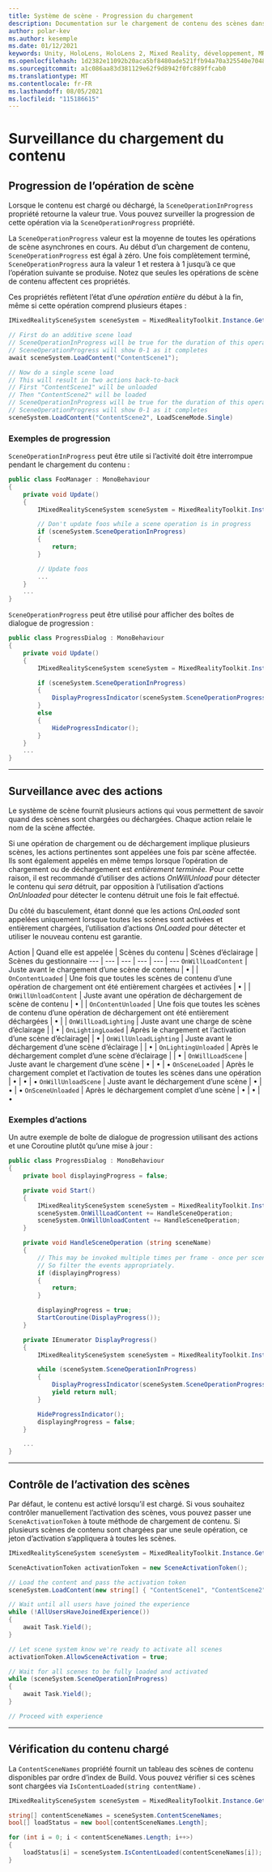```yaml
---
title: Système de scène - Progression du chargement
description: Documentation sur le chargement de contenu des scènes dans MRTK
author: polar-kev
ms.author: kesemple
ms.date: 01/12/2021
keywords: Unity, HoloLens, HoloLens 2, Mixed Reality, développement, MRTK
ms.openlocfilehash: 1d2382e11092b20aca5bf8480ade521ffb94a70a325540e70487d7f581e8cf15
ms.sourcegitcommit: a1c086aa83d381129e62f9d8942f0fc889ffcab0
ms.translationtype: MT
ms.contentlocale: fr-FR
ms.lasthandoff: 08/05/2021
ms.locfileid: "115186615"
---
```

# <a name="monitoring-content-loading"></a>Surveillance du chargement du contenu

## <a name="scene-operation-progress"></a>Progression de l’opération de scène

Lorsque le contenu est chargé ou déchargé, la `SceneOperationInProgress` propriété retourne la valeur true. Vous pouvez surveiller la progression de cette opération via la `SceneOperationProgress` propriété.

La `SceneOperationProgress` valeur est la moyenne de toutes les opérations de scène asynchrones en cours. Au début d’un chargement de contenu, `SceneOperationProgress` est égal à zéro. Une fois complètement terminé, `SceneOperationProgress` aura la valeur 1 et restera à 1 jusqu’à ce que l’opération suivante se produise. Notez que seules les opérations de scène de contenu affectent ces propriétés.

Ces propriétés reflètent l’état d’une *opération entière* du début à la fin, même si cette opération comprend plusieurs étapes :

```c#
IMixedRealitySceneSystem sceneSystem = MixedRealityToolkit.Instance.GetService<IMixedRealitySceneSystem>();

// First do an additive scene load
// SceneOperationInProgress will be true for the duration of this operation
// SceneOperationProgress will show 0-1 as it completes
await sceneSystem.LoadContent("ContentScene1");

// Now do a single scene load
// This will result in two actions back-to-back
// First "ContentScene1" will be unloaded
// Then "ContentScene2" will be loaded
// SceneOperationInProgress will be true for the duration of this operation
// SceneOperationProgress will show 0-1 as it completes
sceneSystem.LoadContent("ContentScene2", LoadSceneMode.Single)
```

### <a name="progress-examples"></a>Exemples de progression

`SceneOperationInProgress` peut être utile si l’activité doit être interrompue pendant le chargement du contenu :

```c#
public class FooManager : MonoBehaviour
{
    private void Update()
    {
        IMixedRealitySceneSystem sceneSystem = MixedRealityToolkit.Instance.GetService<IMixedRealitySceneSystem>();

        // Don't update foos while a scene operation is in progress
        if (sceneSystem.SceneOperationInProgress)
        {
            return;
        }

        // Update foos
        ...
    }
    ...
}
```

`SceneOperationProgress` peut être utilisé pour afficher des boîtes de dialogue de progression :

```c#
public class ProgressDialog : MonoBehaviour
{
    private void Update()
    {
        IMixedRealitySceneSystem sceneSystem = MixedRealityToolkit.Instance.GetService<IMixedRealitySceneSystem>();

        if (sceneSystem.SceneOperationInProgress)
        {
            DisplayProgressIndicator(sceneSystem.SceneOperationProgress);
        }
        else
        {
            HideProgressIndicator();
        }
    }
    ...
}
```

---

## <a name="monitoring-with-actions"></a>Surveillance avec des actions

Le système de scène fournit plusieurs actions qui vous permettent de savoir quand des scènes sont chargées ou déchargées. Chaque action relaie le nom de la scène affectée.

Si une opération de chargement ou de déchargement implique plusieurs scènes, les actions pertinentes sont appelées une fois par scène affectée. Ils sont également appelés en même temps lorsque l’opération de chargement ou de déchargement est *entièrement terminée.* Pour cette raison, il est recommandé d’utiliser des actions *OnWillUnload* pour détecter le contenu qui *sera* détruit, par opposition à l’utilisation d’actions *OnUnloaded* pour détecter le contenu détruit une fois le fait effectué.

Du côté du basculement, étant donné que les actions *OnLoaded* sont appelées uniquement lorsque toutes les scènes sont activées et entièrement chargées, l’utilisation d’actions *OnLoaded* pour détecter et utiliser le nouveau contenu est garantie.

Action | Quand elle est appelée | Scènes du contenu | Scènes d’éclairage | Scènes du gestionnaire
--- | --- | --- | --- | --- | ---
`OnWillLoadContent` | Juste avant le chargement d’une scène de contenu | • | |  
`OnContentLoaded` | Une fois que toutes les scènes de contenu d’une opération de chargement ont été entièrement chargées et activées | • | |
`OnWillUnloadContent` | Juste avant une opération de déchargement de scène de contenu | • | |
`OnContentUnloaded` | Une fois que toutes les scènes de contenu d’une opération de déchargement ont été entièrement déchargées | • | |
`OnWillLoadLighting` | Juste avant une charge de scène d’éclairage | | • |
`OnLightingLoaded` | Après le chargement et l’activation d’une scène d’éclairage| | • |
`OnWillUnloadLighting` | Juste avant le déchargement d’une scène d’éclairage | | • |
`OnLightingUnloaded` | Après le déchargement complet d’une scène d’éclairage | | • |
`OnWillLoadScene` | Juste avant le chargement d’une scène | • | • | •
`OnSceneLoaded` | Après le chargement complet et l’activation de toutes les scènes dans une opération | • | • | •
`OnWillUnloadScene` | Juste avant le déchargement d’une scène | • | • | •
`OnSceneUnloaded` | Après le déchargement complet d’une scène |  • | • | •

### <a name="action-examples"></a>Exemples d’actions

Un autre exemple de boîte de dialogue de progression utilisant des actions et une Coroutine plutôt qu’une mise à jour :

```c#
public class ProgressDialog : MonoBehaviour
{
    private bool displayingProgress = false;

    private void Start()
    {
        IMixedRealitySceneSystem sceneSystem = MixedRealityToolkit.Instance.GetService<IMixedRealitySceneSystem>();
        sceneSystem.OnWillLoadContent += HandleSceneOperation;
        sceneSystem.OnWillUnloadContent += HandleSceneOperation;
    }

    private void HandleSceneOperation (string sceneName)
    {
        // This may be invoked multiple times per frame - once per scene being loaded or unloaded.
        // So filter the events appropriately.
        if (displayingProgress)
        {
            return;
        }

        displayingProgress = true;
        StartCoroutine(DisplayProgress());
    }

    private IEnumerator DisplayProgress()
    {
        IMixedRealitySceneSystem sceneSystem = MixedRealityToolkit.Instance.GetService<IMixedRealitySceneSystem>();

        while (sceneSystem.SceneOperationInProgress)
        {
            DisplayProgressIndicator(sceneSystem.SceneOperationProgress);
            yield return null;
        }

        HideProgressIndicator();
        displayingProgress = false;
    }

    ...
}
```

---

## <a name="controlling-scene-activation"></a>Contrôle de l’activation des scènes

Par défaut, le contenu est activé lorsqu’il est chargé. Si vous souhaitez contrôler manuellement l’activation des scènes, vous pouvez passer une `SceneActivationToken` à toute méthode de chargement de contenu. Si plusieurs scènes de contenu sont chargées par une seule opération, ce jeton d’activation s’appliquera à toutes les scènes.

```c#
IMixedRealitySceneSystem sceneSystem = MixedRealityToolkit.Instance.GetService<IMixedRealitySceneSystem>();

SceneActivationToken activationToken = new SceneActivationToken();

// Load the content and pass the activation token
sceneSystem.LoadContent(new string[] { "ContentScene1", "ContentScene2", "ContentScene3" }, LoadSceneMode.Additive, activationToken);

// Wait until all users have joined the experience
while (!AllUsersHaveJoinedExperience())
{
    await Task.Yield();
}

// Let scene system know we're ready to activate all scenes
activationToken.AllowSceneActivation = true;

// Wait for all scenes to be fully loaded and activated
while (sceneSystem.SceneOperationInProgress)
{
    await Task.Yield();
}

// Proceed with experience
```

---

## <a name="checking-which-content-is-loaded"></a>Vérification du contenu chargé

La `ContentSceneNames` propriété fournit un tableau des scènes de contenu disponibles par ordre d’index de Build. Vous pouvez vérifier si ces scènes sont chargées via `IsContentLoaded(string contentName)` .

```c#
IMixedRealitySceneSystem sceneSystem = MixedRealityToolkit.Instance.GetService<IMixedRealitySceneSystem>();

string[] contentSceneNames = sceneSystem.ContentSceneNames;
bool[] loadStatus = new bool[contentSceneNames.Length];

for (int i = 0; i < contentSceneNames.Length; i++>)
{
    loadStatus[i] = sceneSystem.IsContentLoaded(contentSceneNames[i]);
}
```
